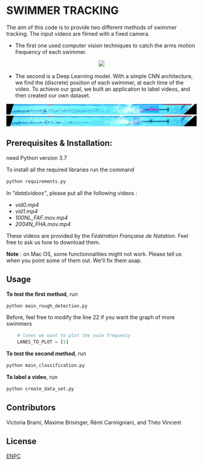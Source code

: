 # SWIMMER TRACKING

The aim of this code is to provide two different methods of swimmer tracking. The input videos are filmed with a fixed camera.

- The first one used computer vision techniques to catch the arms motion frequency of each swimmer.

<DIV ALIGN="CENTER">
<td><img width="600px" src="output/gif/first_method_detection.gif"></td>
</DIV>

- The second is a Deep Learning model. With a simple CNN architecture, we find the (discrete) position of each swimmer, at each time of the video. 
To achieve our goal, we built an application to label videos, and then created our own dataset.

<DIV ALIGN="CENTER">
<td><img width="600px" src="output/gif/second_method_detection_10_classes.gif"></td> <br>
<td><img width="600px" src="output/gif/second_method_detection_30_classes.gif"></td>
</DIV>




## Prerequisites & Installation:

need Python version 3.7

To install all the required libraries run the command 
				

```bash
python requirements.py
```

In *"data\videos\"*, please put all the following videos :
- *vid0.mp4*
- *vid1.mp4*
- *100NL_FAF.mov.mp4*
- *2004N_FHA.mov.mp4*

These videos are provided by the *Fédération Française de Natation*. Feel free to ask us how to download them.

**Note** : on Mac OS, some functionnalities might not work. Please tell us when you point some of them out. We'll fix them asap.
## Usage

**To test the first method**, run
```bash
python main_rough_detection.py
```
Before, feel free to modify the line 22 if you want the graph of more swimmers
```python
    # lanes we want to plot the swim frequency
    LANES_TO_PLOT = [1]
```

**To test the second method**, run
```bash
python main_classification.py
```

**To label a video**, run
```bash
python create_data_set.py
```
## Contributors
Victoria Brami, Maxime Brisinger, Rémi Carmigniani, and Théo Vincent 



## License
[ENPC](https://www.ecoledesponts.fr/)
